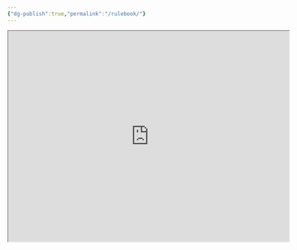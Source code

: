 ```yaml
---
{"dg-publish":true,"permalink":"/rulebook/"}
---
```



<iframe src="https://drive.google.com/file/d/1RB6Jt9SbdOXj3KUPxmG1ui_Tt5sEUDvF/preview" width="640" height="480" allow="autoplay"></iframe>

